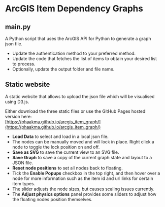 # ArcGIS Item Dependency Graphs  

## main.py  
A Python script that uses the ArcGIS API for Python to generate a graph json file.  
- Update the authentication method to your preferred method.  
- Update the code that fetches the list of items to obtain your desired list to process.  
- Optionally, update the output folder and file name.  

## Static website  
A static website that allows to upload the json file which will be visualised using D3.js.  

Either download the three static files or use the GitHub Pages hosted version here:  
[https://phaakma.github.io/arcgis_item_graph/](https://phaakma.github.io/arcgis_item_graph/)

- **Load Data** to select and load in a local json file.  
- The nodes can be manually moved and will lock in place. Right click a node to toggle the lock position on and off.  
- **Save as SVG** to save the current view to an SVG file.  
- **Save Graph** to save a copy of the current graph state and layout to a JSON file.  
- **Reset node positions** to set all nodes back to floating.  
- Tick the **Enable Popups** checkbox in the top right, and then hover over a node for more information such as the item id and url links for certain item types.  
- The slider adjusts the node sizes, but causes scaling issues currently.  
- The **Adjust physics options** panel provides some sliders to adjust how the floating nodes position themselves.  


